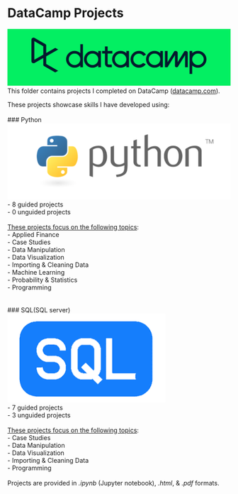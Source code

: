 # DataCamp Projects
![DataCamp Logo](../assets/datacamp.png)<br>This folder contains projects I completed on DataCamp ([datacamp.com](datacamp.com)). 

These projects showcase skills I have developed using:<br><br>### Python![Python Logo](../assets/python.png) <br>	- 8 guided projects<br>	- 0 unguided projects<br><br>	<ins>These projects focus on the following topics</ins>:<br>	- Applied Finance<br>	- Case Studies<br>	- Data Manipulation<br>	- Data Visualization<br>	- Importing & Cleaning Data<br>	- Machine Learning<br>	- Probability & Statistics<br>	- Programming<br><br><br>### SQL(SQL server)<br>![SQL Logo](../assets/SQL.png)<br>	- 7 guided projects<br>	- 3 unguided projects<br><br>	<ins>These projects focus on the following topics</ins>:<br>	- Case Studies<br>	- Data Manipulation<br>	- Data Visualization<br>	- Importing & Cleaning Data<br>	- Programming<br><br>
Projects are provided in *.ipynb* (Jupyter notebook), *.html*, & *.pdf* formats.
